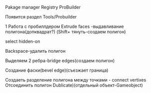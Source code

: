 Pakage manager Registry ProBuilder

Появится раздел Tools/Probuilder

1 Работа с пробиллдером
Extrude faces -выдавливание полигона(допквадрат?)
(Shift+ тянуть-создаем полигон)

select hidden-on

Backspace-удалить полигон

Выделяем 2 ребра-bridge edges(создаем полигон)

Создание фаски(bevel edge)(съезжает граница)

Создаеть разделение полигона между точками - connect vertixes
Отсоединить полигон  Dublicate)(отдельный объект-Gameobject)